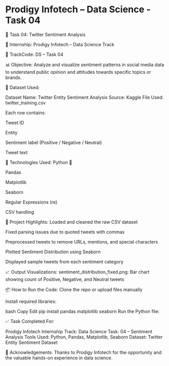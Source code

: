 # Prodigy Infotech – Data Science -Task 04

📌 Task 04: Twitter Sentiment Analysis

🔗 Internship: Prodigy Infotech – Data Science Track

🧾 TrackCode: DS – Task 04

📊 Objective: Analyze and visualize sentiment patterns in social media data to understand public opinion and attitudes towards specific topics or brands.

📁 Dataset Used:

Dataset Name: Twitter Entity Sentiment Analysis
Source: Kaggle
File Used: twitter_training.csv

Each row contains:

Tweet ID

Entity

Sentiment label (Positive / Negative / Neutral)

Tweet text

🧠 Technologies Used:
Python 🐍

Pandas

Matplotlib

Seaborn

Regular Expressions (re)

CSV handling

📌 Project Highlights:
Loaded and cleaned the raw CSV dataset

Fixed parsing issues due to quoted tweets with commas

Preprocessed tweets to remove URLs, mentions, and special characters

Plotted Sentiment Distribution using Seaborn

Displayed sample tweets from each sentiment category

📈 Output Visualizations:
sentiment_distribution_fixed.png: Bar chart showing count of Positive, Negative, and Neutral tweets

📦 How to Run the Code:
Clone the repo or upload files manually

Install required libraries:

bash
Copy
Edit
pip install pandas matplotlib seaborn
Run the Python file:

✅ Task Completed For:

Prodigy Infotech Internship
Track: Data Science
Task: 04 – Sentiment Analysis
Tools Used: Python, Pandas, Matplotlib, Seaborn
Dataset: Twitter Entity Sentiment Dataset

🙌 Acknowledgements:
Thanks to Prodigy Infotech for the opportunity and the valuable hands-on experience in data science.
